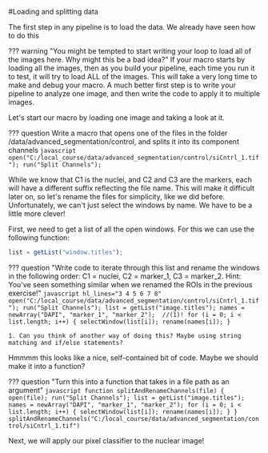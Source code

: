 #Loading and splitting data

The first step in any pipeline is to load the data. We already have seen how to do this

??? warning "You might be tempted to start writing your loop to load all of the images here. Why might this be a bad idea?"
    If your macro starts by loading all the images, then as you build your pipeline, each time you run it to test, it will try to load ALL of the images. This will take a very long time to make and debug your macro. A much better first step is to write your pipeline to analyze one image, and then write the code to apply it to multiple images.


Let's start our macro by loading one image and taking a look at it.


??? question Write a macro that opens one of the files in the folder /data/advanced_segmentation/control, and splits it into its component channels
    ```javascript
    open("C:/local_course/data/advanced_segmentation/control/siCntrl_1.tif");
    run("Split Channels");
    ```

While we know that C1 is the nuclei, and C2 and C3 are the markers, each will have a different suffix reflecting the file name. This will make it difficult later on, so let's rename the files for simplicity, like we did before. Unfortunately, we can't just select the windows by name. We have to be a little more clever!

First, we need to get a list of all the open windows. For this we can use the following function:
```javascript title="getting a list of open windows"
list = getList("window.titles");
```

??? question "Write code to iterate through this list and rename the windows in the following order: C1 = nuclei, C2 = marker_1, C3 = marker_2. Hint: You've seen something similar when we renamed the ROIs in the previous exercise!"
    ```javascript hl_lines="3 4 5 6 7 8"
    open("C:/local_course/data/advanced_segmentation/control/siCntrl_1.tif");
    run("Split Channels");
    list = getList("image.titles");
    names = newArray("DAPI", "marker_1", "marker_2");  //(1)!
    for (i = 0; i < list.length; i++) {
        selectWindow(list[i]);
        rename(names[i]);
    }
    ```

    1. Can you think of another way of doing this? Maybe using string matching and if/else statements?


Hmmmm this looks like a nice, self-contained bit of code. Maybe we should make it into a function?

??? question "Turn this into a function that takes in a file path as an argument"
    ```javascript
    function splitAndRenameChannels(file) {
        open(file);
        run("Split Channels");
        list = getList("image.titles");
        names = newArray("DAPI", "marker_1", "marker_2");
        for (i = 0; i < list.length; i++) {
            selectWindow(list[i]);
            rename(names[i]);
    }
    }
    splitAndRenameChannels("C:/local_course/data/advanced_segmentation/control/siCntrl_1.tif")
    ```

Next, we will apply our pixel classifier to the nuclear image!


